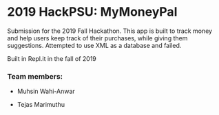 # 2019 HackPSU: MyMoneyPal

Submission for the 2019 Fall Hackathon.  This app is built to track money and help users keep track of their purchases, while giving them suggestions.  Attempted to use XML as a database and failed.  

Built in Repl.it in the fall of 2019

### Team members:

* Muhsin Wahi-Anwar

* Tejas Marimuthu
